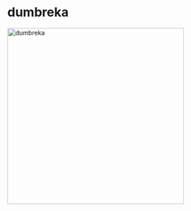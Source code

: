 # dumbreka

<img width="399" alt="dumbreka" src="https://user-images.githubusercontent.com/57770/113428811-51157f80-938c-11eb-99d9-15d354bb74d6.png">

